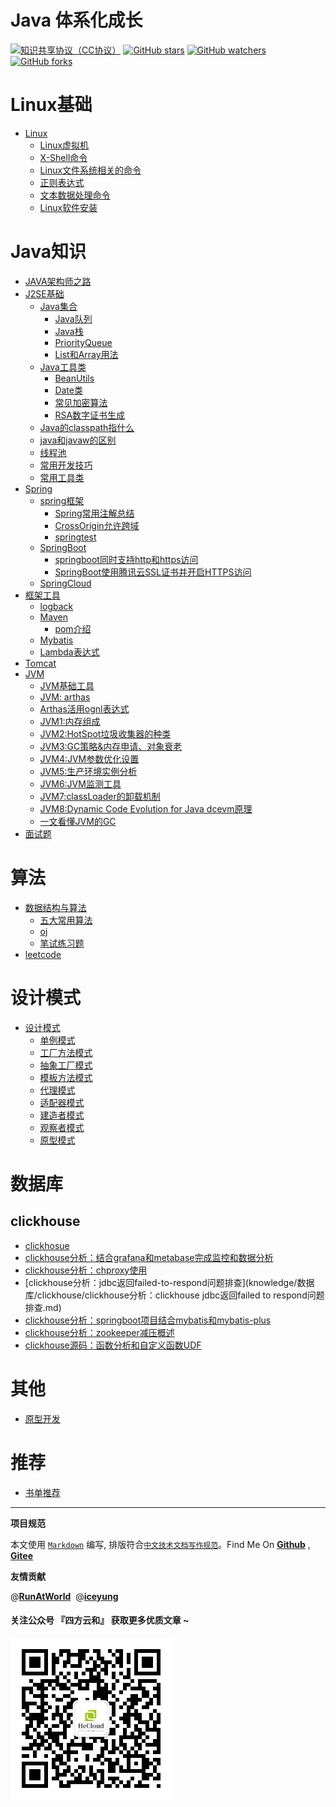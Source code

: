 # Java 体系化成长

[![知识共享协议（CC协议）](https://img.shields.io/badge/License-Creative%20Commons-DC3D24.svg)](https://creativecommons.org/licenses/by-nc-sa/4.0/deed.zh)
[![GitHub stars](https://img.shields.io/github/stars/hbulpf/JavaPrinciple.svg?label=Stars)](https://github.com/hbulpf/JavaPrinciple)
[![GitHub watchers](https://img.shields.io/github/watchers/hbulpf/JavaPrinciple.svg?label=Watchers)](https://github.com/hbulpf/JavaPrinciple/watchers)
[![GitHub forks](https://img.shields.io/github/forks/hbulpf/JavaPrinciple.svg?label=Forks)](https://github.com/hbulpf/JavaPrinciple/fork)

# Linux基础

- [Linux](knowledge/Linux/README.md)
    - [Linux虚拟机](knowledge/Linux/笔记2-Linux虚拟机.md)
    - [X-Shell命令](knowledge/Linux/笔记3-X-shell.md)
    - [Linux文件系统相关的命令](knowledge/Linux/笔记4-Linux-文件系统相关的命令.md)
    - [正则表达式](knowledge/Linux/笔记5-正则表达式.md)
    - [文本数据处理命令](knowledge/Linux/笔记6-文本数据处理命令.md)
    - [Linux软件安装](knowledge/Linux/笔记7-Linux软件安装.md)

# Java知识
- [JAVA架构师之路](knowledge/JAVA架构师之路.md)
- [J2SE基础](knowledge/j2se/README.md)
    - [Java集合](knowledge/j2se/Java集合.md)
        - [Java队列](knowledge/j2se/Java队列.md)
        - [Java栈](knowledge/j2se/Java栈.md)
        - [PriorityQueue](knowledge/j2se/PriorityQueue.md)
        - [List和Array用法](knowledge/j2se/List和Array用法.md)
    - [Java工具类](knowledge/j2se/utils/README.md)
        - [BeanUtils](knowledge/j2se/utils/BeanUtils.md)
        - [Date类](knowledge/j2se/utils/Date.md)
        - [常见加密算法](knowledge/j2se/utils/encryption.md)
        - [RSA数字证书生成](knowledge/j2se/utils/RSA数字证书生成.md)
    - [Java的classpath指什么](knowledge/j2se/Java的classpath指什么.md)
    - [java和javaw的区别](knowledge/j2se/java和javaw的区别.md)
    - [线程池](knowledge/j2se/threadpool.md)
    - [常用开发技巧](knowledge/j2se/tips.md)
    - [常用工具类](knowledge/j2se/常用工具类.md)
- [Spring](knowledge/spring/README.md)
  - [spring框架](knowledge/spring/springframework/README.md)
    - [Spring常用注解总结](knowledge/spring/springframework/Spring常用注解总结.md)
    - [CrossOrigin允许跨域](knowledge/spring/springframework/CrossOrigin允许跨域.md)
    - [springtest](knowledge/spring/springtest.md)
  - [SpringBoot](knowledge/spring/springboot/README.md)
    - [springboot同时支持http和https访问](knowledge/spring/springboot/springboot同时支持http和https访问.md)
    - [SpringBoot使用腾讯云SSL证书并开启HTTPS访问](knowledge/spring/springboot/SpringBoot使用腾讯云SSL证书并开启HTTPS访问.md)
  - [SpringCloud](knowledge/spring/springcloud/README.md)
- [框架工具](knowledge/框架工具/README.md)
    - [logback](knowledge/框架工具/logback/README.md)
    - [Maven](knowledge/框架工具/maven/mavencmd.md)
        - [pom介绍](knowledge/框架工具/maven/maven_pom.md)
    - [Mybatis](knowledge/框架工具/mybatis.md)
    - [Lambda表达式](knowledge/java8/Lambda.md)
- [Tomcat](knowledge/tomcat.md)
- [JVM](knowledge/jvm/jvm.md)
    - [JVM基础工具](knowledge/jvm/jvmtools_1_基础工具.md)
    - [JVM: arthas](knowledge/jvm/jvmtools_2_arthas.md)
    - [Arthas活用ognl表达式](knowledge/jvm/jvmtools_3_ognl.md)
    - [JVM1:内存组成](knowledge/jvm/jvm1.md)
    - [JVM2:HotSpot垃圾收集器的种类](knowledge/jvm/jvm2.md)
    - [JVM3:GC策略&内存申请、对象衰老](knowledge/jvm/jvm3.md)
    - [JVM4:JVM参数优化设置](knowledge/jvm/jvm4.md)
    - [JVM5:生产环境实例分析](knowledge/jvm5.md)
    - [JVM6:JVM监测工具](knowledge/jvm/jvm6.md)
    - [JVM7:classLoader的卸载机制](knowledge/jvm/jvm7.md)
    - [JVM8:Dynamic Code Evolution for Java dcevm原理](knowledge/jvm/jvm8.md)
    - [一文看懂JVM的GC](knowledge/jvm/一文看懂JVM的GC.md)  
- [面试题](knowledge/面试题.md)


# 算法

- [数据结构与算法](knowledge/算法/README.md)
    - [五大常用算法](knowledge/算法/五大常用算法.md)
    - [oj](knowledge/算法/oj.md)
    - [笔试练习题](knowledge/算法/笔试练习题.md)
- [leetcode](knowledge/leetcode/README.md)


# 设计模式

- [设计模式](knowledge/设计模式/README.md)
  - [单例模式](knowledge/设计模式/singleton.md)
  - [工厂方法模式](knowledge/设计模式/factorymethod.md)
  - [抽象工厂模式](knowledge/设计模式/abstractfactory.md)
  - [模板方法模式](knowledge/设计模式/model.md)
  - [代理模式](knowledge/设计模式/proxy.md)
  - [适配器模式](knowledge/设计模式/adapter.md)
  - [建造者模式](knowledge/设计模式/builder.md)
  - [观察者模式](knowledge/设计模式/observer.md)
  - [原型模式](knowledge/设计模式/prototype.md)

# 数据库
## clickhouse

-  [clickhosue](knowledge/数据库/README.md)
  - [clickhouse分析：结合grafana和metabase完成监控和数据分析](knowledge/数据库/clickhouse/clickhouse分析：结合grafana和metabase完成监控和数据分析.md)
  - [clickhouse分析：chproxy使用](knowledge/数据库/clickhouse/clickhouse分析：chproxy使用.md)
  - [clickhouse分析：jdbc返回failed-to-respond问题排查](knowledge/数据库/clickhouse/clickhouse分析：clickhouse jdbc返回failed to respond问题排查.md)
  - [clickhouse分析：springboot项目结合mybatis和mybatis-plus](knowledge/数据库/clickhouse/clickhouse分析：springboot项目结合mybatis和mybatis-plus.md)
  - [clickhouse分析：zookeeper减压概述](knowledge/数据库/clickhouse/clickhouse分析：zookeeper减压概述.md)
  - [clickhouse源码：函数分析和自定义函数UDF](knowledge/数据库/clickhouse/clickhouse源码：函数分析和自定义函数UDF.md)


# 其他

- [原型开发](knowledge/prototype.md)

  
# 推荐

- [书单推荐](BookList.md)




----------------------------------------

**项目规范**

本文使用 [`Markdown`](https://www.markdownguide.org/basic-syntax) 编写, 排版符合[`中文技术文档写作规范`](https://github.com/hbulpf/document-style-guide)。Find Me On [**Github**](https://github.com/hbulpf/JavaPrinciple) , [**Gitee**](https://gitee.com/sifangcloud/JavaPrinciple)

**友情贡献**

@[**RunAtWorld**](http://www.github.com/RunAtWorld) &nbsp;@[**iceyung**](https://github.com/iceyung) 

#### 关注公众号 『四方云和』 获取更多优质文章 ~

![sfyh_qrcode](sfyh_qrcode.jpg)